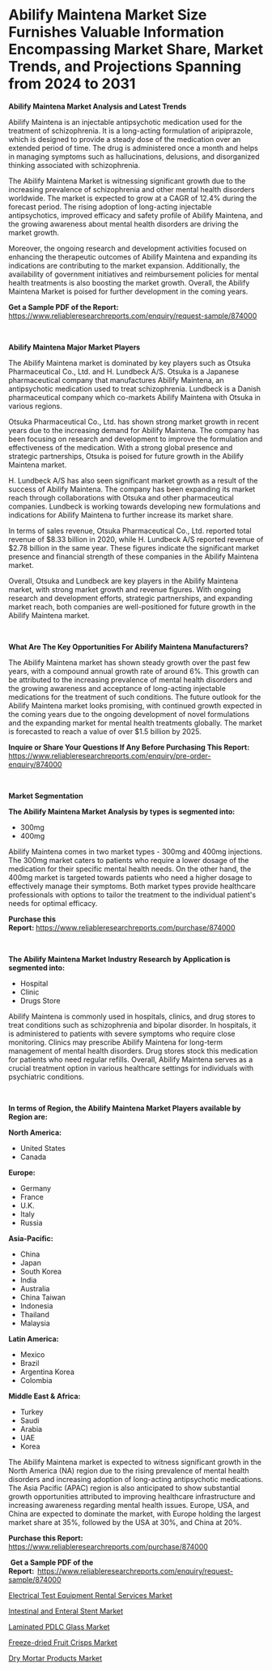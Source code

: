 <p><h1>Abilify Maintena Market Size Furnishes Valuable Information Encompassing Market Share, Market Trends, and Projections Spanning from 2024 to 2031</h1></p><p><strong>Abilify Maintena Market Analysis and Latest Trends</strong></p>
<p><p>Abilify Maintena is an injectable antipsychotic medication used for the treatment of schizophrenia. It is a long-acting formulation of aripiprazole, which is designed to provide a steady dose of the medication over an extended period of time. The drug is administered once a month and helps in managing symptoms such as hallucinations, delusions, and disorganized thinking associated with schizophrenia.</p><p>The Abilify Maintena Market is witnessing significant growth due to the increasing prevalence of schizophrenia and other mental health disorders worldwide. The market is expected to grow at a CAGR of 12.4% during the forecast period. The rising adoption of long-acting injectable antipsychotics, improved efficacy and safety profile of Abilify Maintena, and the growing awareness about mental health disorders are driving the market growth.</p><p>Moreover, the ongoing research and development activities focused on enhancing the therapeutic outcomes of Abilify Maintena and expanding its indications are contributing to the market expansion. Additionally, the availability of government initiatives and reimbursement policies for mental health treatments is also boosting the market growth. Overall, the Abilify Maintena Market is poised for further development in the coming years.</p></p>
<p><strong>Get a Sample PDF of the Report:&nbsp;</strong> <a href="https://www.reliableresearchreports.com/enquiry/request-sample/874000">https://www.reliableresearchreports.com/enquiry/request-sample/874000</a></p>
<p>&nbsp;</p>
<p><strong>Abilify Maintena Major Market Players</strong></p>
<p><p>The Abilify Maintena market is dominated by key players such as Otsuka Pharmaceutical Co., Ltd. and H. Lundbeck A/S. Otsuka is a Japanese pharmaceutical company that manufactures Abilify Maintena, an antipsychotic medication used to treat schizophrenia. Lundbeck is a Danish pharmaceutical company which co-markets Abilify Maintena with Otsuka in various regions.</p><p>Otsuka Pharmaceutical Co., Ltd. has shown strong market growth in recent years due to the increasing demand for Abilify Maintena. The company has been focusing on research and development to improve the formulation and effectiveness of the medication. With a strong global presence and strategic partnerships, Otsuka is poised for future growth in the Abilify Maintena market.</p><p>H. Lundbeck A/S has also seen significant market growth as a result of the success of Abilify Maintena. The company has been expanding its market reach through collaborations with Otsuka and other pharmaceutical companies. Lundbeck is working towards developing new formulations and indications for Abilify Maintena to further increase its market share.</p><p>In terms of sales revenue, Otsuka Pharmaceutical Co., Ltd. reported total revenue of $8.33 billion in 2020, while H. Lundbeck A/S reported revenue of $2.78 billion in the same year. These figures indicate the significant market presence and financial strength of these companies in the Abilify Maintena market.</p><p>Overall, Otsuka and Lundbeck are key players in the Abilify Maintena market, with strong market growth and revenue figures. With ongoing research and development efforts, strategic partnerships, and expanding market reach, both companies are well-positioned for future growth in the Abilify Maintena market.</p></p>
<p>&nbsp;</p>
<p><strong>What Are The Key Opportunities For Abilify Maintena Manufacturers?</strong></p>
<p><p>The Abilify Maintena market has shown steady growth over the past few years, with a compound annual growth rate of around 6%. This growth can be attributed to the increasing prevalence of mental health disorders and the growing awareness and acceptance of long-acting injectable medications for the treatment of such conditions. The future outlook for the Abilify Maintena market looks promising, with continued growth expected in the coming years due to the ongoing development of novel formulations and the expanding market for mental health treatments globally. The market is forecasted to reach a value of over $1.5 billion by 2025.</p></p>
<p><strong>Inquire or Share Your Questions If Any Before Purchasing This Report:</strong> <a href="https://www.reliableresearchreports.com/enquiry/pre-order-enquiry/874000">https://www.reliableresearchreports.com/enquiry/pre-order-enquiry/874000</a></p>
<p>&nbsp;</p>
<p><strong>Market Segmentation</strong></p>
<p><strong>The Abilify Maintena Market Analysis by types is segmented into:</strong></p>
<p><ul><li>300mg</li><li>400mg</li></ul></p>
<p><p>Abilify Maintena comes in two market types - 300mg and 400mg injections. The 300mg market caters to patients who require a lower dosage of the medication for their specific mental health needs. On the other hand, the 400mg market is targeted towards patients who need a higher dosage to effectively manage their symptoms. Both market types provide healthcare professionals with options to tailor the treatment to the individual patient's needs for optimal efficacy.</p></p>
<p><strong>Purchase this Report:&nbsp;</strong><a href="https://www.reliableresearchreports.com/purchase/874000">https://www.reliableresearchreports.com/purchase/874000</a></p>
<p>&nbsp;</p>
<p><strong>The Abilify Maintena Market Industry Research by Application is segmented into:</strong></p>
<p><ul><li>Hospital</li><li>Clinic</li><li>Drugs Store</li></ul></p>
<p><p>Abilify Maintena is commonly used in hospitals, clinics, and drug stores to treat conditions such as schizophrenia and bipolar disorder. In hospitals, it is administered to patients with severe symptoms who require close monitoring. Clinics may prescribe Abilify Maintena for long-term management of mental health disorders. Drug stores stock this medication for patients who need regular refills. Overall, Abilify Maintena serves as a crucial treatment option in various healthcare settings for individuals with psychiatric conditions.</p></p>
<p>&nbsp;</p>
<p><strong>In terms of Region, the Abilify Maintena Market Players available by Region are:</strong></p>
<p>
    <p> <strong> North America: </strong>
        <ul>
            <li>United States</li>
            <li>Canada</li>
        </ul>
        </p> 
    <p> <strong> Europe: </strong>
        <ul>
            <li>Germany</li>
            <li>France</li>
            <li>U.K.</li>
            <li>Italy</li>
            <li>Russia</li>
        </ul>
        </p> 
    <p> <strong> Asia-Pacific: </strong>
        <ul>
            <li>China</li>
            <li>Japan</li>
            <li>South Korea</li>
            <li>India</li>
            <li>Australia</li>
            <li>China Taiwan</li>
            <li>Indonesia</li>
            <li>Thailand</li>
            <li>Malaysia</li>
        </ul>
        </p> 
    <p> <strong> Latin America: </strong>
        <ul>
            <li>Mexico</li>
            <li>Brazil</li>
            <li>Argentina Korea</li>
            <li>Colombia</li>
        </ul>
        </p> 
    <p> <strong> Middle East & Africa: </strong>
        <ul>
            <li>Turkey</li>
            <li>Saudi</li>
            <li>Arabia</li>
            <li>UAE</li>
            <li>Korea</li>
        </ul>
    </p>
    </p>
<p><p>The Abilify Maintena market is expected to witness significant growth in the North America (NA) region due to the rising prevalence of mental health disorders and increasing adoption of long-acting antipsychotic medications. The Asia Pacific (APAC) region is also anticipated to show substantial growth opportunities attributed to improving healthcare infrastructure and increasing awareness regarding mental health issues. Europe, USA, and China are expected to dominate the market, with Europe holding the largest market share at 35%, followed by the USA at 30%, and China at 20%.</p></p>
<p><strong>Purchase this Report: </strong><a href="https://www.reliableresearchreports.com/purchase/874000">https://www.reliableresearchreports.com/purchase/874000</a></p>
<p>&nbsp;<strong>Get a Sample PDF of the Report:&nbsp;&nbsp;</strong><a href="https://www.reliableresearchreports.com/enquiry/request-sample/874000">https://www.reliableresearchreports.com/enquiry/request-sample/874000</a></p>
<p><strong></strong></p>
<p><p><a href="https://forested-sushi-9b0.notion.site/Electrical-Test-Equipment-Rental-Services-Market-Size-Market-Share-and-Global-Market-Analysis-Repor-71f997e83059489ea01c7dc73cfe9178">Electrical Test Equipment Rental Services Market</a></p><p><a href="https://lydian-appliance-61d.notion.site/Intestinal-and-Enteral-Stent-Market-Research-Report-The-Key-To-Successful-Business-Strategy-Forecas-10087e13fe2249d093bb9c191479b00a">Intestinal and Enteral Stent Market</a></p><p><a href="https://view.publitas.com/reportprime-1/laminated-pdlc-glass-market-size-growing-and-forecasted-for-period-from-2024-2031-and-provides-complete-market-analysis-of-this-market/">Laminated PDLC Glass Market</a></p><p><a href="https://summer-dogwood-3e9.notion.site/Freeze-dried-Fruit-Crisps-Market-Dynamics-2024-2031-Also-about-Its-Market-Trends-Projections-and--e8734675bbea4d448f4c9ea5b049f65a">Freeze-dried Fruit Crisps Market</a></p><p><a href="https://view.publitas.com/reportprime-1/insights-into-dry-mortar-products-market-size-analysing-market-share-trends-and-growth-from-2024-to-2031/">Dry Mortar Products Market</a></p></p>